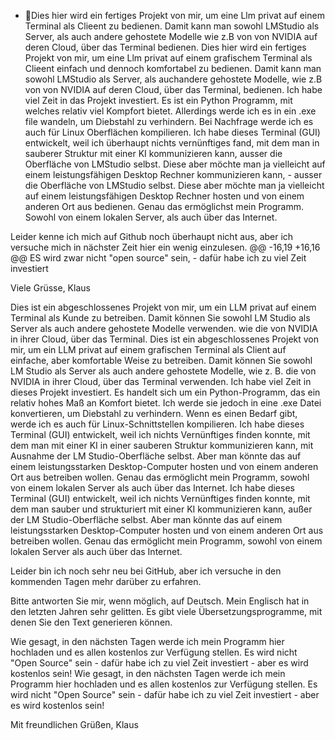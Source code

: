- 👋Dies hier wird ein fertiges Projekt von mir, um eine Llm privat auf einem Terminal als Clieent zu bedienen. Damit kann man sowohl LMStudio als Server, als auch
andere gehostete Modelle wie z.B von von NVIDIA auf deren Cloud, über das Terminal bedienen. 
Dies hier wird ein fertiges Projekt von mir, um eine Llm privat auf einem grafischem Terminal als Clieent einfach und dennoch komfortabel zu bedienen.
Damit kann man sowohl LMStudio als Server, als auchandere gehostete Modelle, wie z.B von von NVIDIA auf deren Cloud, über das Terminal, bedienen. 
Ich habe viel Zeit in das Projekt investiert. Es ist ein Python Programm, mit welches relativ viel Kompfort bietet.
Allerdings werde ich es in ein .exe file wandeln, um Diebstahl zu verhindern. Bei Nachfrage werde ich es auch für Linux Oberflächen kompilieren.
Ich habe dieses Terminal (GUI) entwickelt, weil ich überhaupt nichts vernünftiges fand, mit dem man in sauberer Struktur mit einer KI 
kommunizieren kann, ausser die Oberfläche von LMStudio selbst. Diese aber möchte man ja vielleicht auf einem leistungsfähigen Desktop Rechner 
kommunizieren kann, - ausser die Oberfläche von LMStudio selbst. Diese aber möchte man ja vielleicht auf einem leistungsfähigen Desktop Rechner 
hosten und von einem anderen Ort aus bedienen. Genau das ermöglichst mein Programm. Sowohl von einem lokalen Server, als auch über das Internet.

Leider kenne ich mich auf Github noch überhaupt nicht aus, aber ich versuche mich in nächster Zeit hier ein wenig einzulesen.
@@ -16,19 +16,16 @@ ES wird zwar nicht "open source" sein, - dafür habe ich zu viel Zeit investiert

Viele Grüsse, Klaus

Dies ist ein abgeschlossenes Projekt von mir, um ein LLM privat auf einem Terminal als Kunde zu betreiben. Damit können Sie sowohl LM Studio als Server als auch andere gehostete Modelle verwenden.
wie die von NVIDIA in ihrer Cloud, über das Terminal.
Dies ist ein abgeschlossenes Projekt von mir, um ein LLM privat auf einem grafischen Terminal als Client auf einfache, aber komfortable Weise zu betreiben.
Damit können Sie sowohl LM Studio als Server als auch andere gehostete Modelle, wie z. B. die von NVIDIA in ihrer Cloud, über das Terminal verwenden.
Ich habe viel Zeit in dieses Projekt investiert. Es handelt sich um ein Python-Programm, das ein relativ hohes Maß an Komfort bietet.
Ich werde sie jedoch in eine .exe Datei konvertieren, um Diebstahl zu verhindern. Wenn es einen Bedarf gibt, werde ich es auch für Linux-Schnittstellen kompilieren.
Ich habe dieses Terminal (GUI) entwickelt, weil ich nichts Vernünftiges finden konnte, mit dem man mit einer KI in einer sauberen Struktur kommunizieren kann,
mit Ausnahme der LM Studio-Oberfläche selbst. Aber man könnte das auf einem leistungsstarken Desktop-Computer hosten und von einem anderen Ort aus betreiben wollen. 
Genau das ermöglicht mein Programm, sowohl von einem lokalen Server als auch über das Internet.
Ich habe dieses Terminal (GUI) entwickelt, weil ich nichts Vernünftiges finden konnte, mit dem man sauber und strukturiert mit einer KI kommunizieren kann, außer der LM Studio-Oberfläche selbst. Aber man könnte das auf einem leistungsstarken Desktop-Computer hosten und von einem anderen Ort aus betreiben wollen. Genau das ermöglicht mein Programm, sowohl von einem lokalen Server als auch über das Internet.

Leider bin ich noch sehr neu bei GitHub, aber ich versuche in den kommenden Tagen mehr darüber zu erfahren.

Bitte antworten Sie mir, wenn möglich, auf Deutsch. Mein Englisch hat in den letzten Jahren sehr gelitten. Es gibt viele Übersetzungsprogramme, mit denen Sie den Text generieren können.

Wie gesagt, in den nächsten Tagen werde ich mein Programm hier hochladen und es allen kostenlos zur Verfügung stellen.
Es wird nicht "Open Source" sein - dafür habe ich zu viel Zeit investiert - aber es wird kostenlos sein!
Wie gesagt, in den nächsten Tagen werde ich mein Programm hier hochladen und es allen kostenlos zur Verfügung stellen. Es wird nicht "Open Source" sein - dafür habe ich zu viel Zeit investiert - aber es wird kostenlos sein!

Mit freundlichen Grüßen, Klaus
